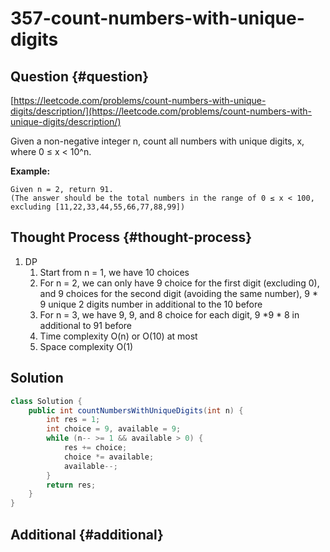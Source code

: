 # 357-count-numbers-with-unique-digits

## Question {#question}

[https://leetcode.com/problems/count-numbers-with-unique-digits/description/](https://leetcode.com/problems/count-numbers-with-unique-digits/description/)

Given a non-negative integer n, count all numbers with unique digits, x, where 0 ≤ x &lt; 10^n.

**Example:**

```text
Given n = 2, return 91. 
(The answer should be the total numbers in the range of 0 ≤ x < 100, 
excluding [11,22,33,44,55,66,77,88,99])
```

## Thought Process {#thought-process}

1. DP
   1. Start from n = 1, we have 10 choices
   2. For n = 2, we can only have 9 choice for the first digit \(excluding 0\), and 9 choices for the second digit \(avoiding the same number\), 9 \* 9 unique 2 digits number in additional to the 10 before
   3. For n = 3, we have 9, 9, and 8 choice for each digit, 9 \*9 \* 8 in additional to 91 before
   4. Time complexity O\(n\) or O\(10\) at most
   5. Space complexity O\(1\)

## Solution

```java
class Solution {
    public int countNumbersWithUniqueDigits(int n) {
        int res = 1;
        int choice = 9, available = 9;
        while (n-- >= 1 && available > 0) {
            res += choice;
            choice *= available;
            available--;
        }
        return res;
    }
}
```

## Additional {#additional}

